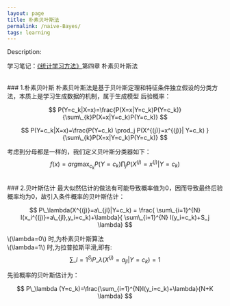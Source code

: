 ```yaml
---
layout: page
title: 朴素贝叶斯法
permalink: /naive-Bayes/
tags: learning
---
```


<script type="text/javascript" src="http://cdn.mathjax.org/mathjax/latest/MathJax.js?config=default"></script>

Description:

学习笔记：[《统计学习方法》](/tjxxff)第四章 朴素贝叶斯法

<br>
### 1.朴素贝叶斯
朴素贝叶斯法是基于贝叶斯定理和特征条件独立假设的分类方法，本质上是学习生成数据的机制，属于生成模型    
后验概率：     

$$
P(Y=c_k|X=x)=\frac{P(X=x|Y=c_k)P(Y=c_k)}{\sum\_{k}P(X=x|Y=c_k)P(Y=c_k)}
$$    

$$
P(Y=c_k|X=x)=\frac{P(Y=c_k) \prod_j P(X^{(j)}=x^{(j)}| Y=c_k) }{\sum\_{k}P(X=x|Y=c_k)P(Y=c_k)}
$$

考虑到分母都是一样的，我们定义贝叶斯分类器如下：
$$
f(x)=arg \max_{c_k} P(Y=c_k) \prod_j P(X^{(j)}=x^{(j)}|Y=c_k)
$$

<br>
### 2.贝叶斯估计
最大似然估计的做法有可能导致概率值为0，因而导致最终后验概率均为0，故引入条件概率的贝叶斯估计：    

$$
P\_\lambda(X^{(j)}=a\_{jl}|Y=c_k) = \frac{ \sum\_{i=1}^{N} I(x_i^{(j)}=a\_{jl},y_i=c_k)+\lambda}{ \sum\_{i=1}^{N} I(y_i=c_k)+S_j \lambda}
$$    

\\(\lambda=0\\) 时,为朴素贝叶斯算法    
\\(\lambda=1\\) 时,为拉普拉斯平滑,即有:    
$$
\sum\_{l=1}^{S_j} P\_\lambda(X^{(j)}=a_{jl}|Y=c_k)=1
$$    

先验概率的贝叶斯估计为：   
 
$$
P\_\lambda (Y=c_k)=\frac{\sum_{i=1}^{N}I(y_i=c_k)+\lambda}{N+K \lambda}
$$
